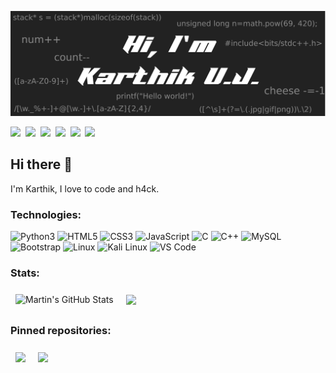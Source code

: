 ![Welcome image](/images/readmeHeader.png "Hi, I'm Karthik U.J.")

<a href="mailto:karthikuj2001@gmail.com" alt="gmail"><img src="https://img.shields.io/badge/Gmail-D14836?style=for-the-badge&logo=gmail&logoColor=white"></a>&nbsp;
<a href="https://www.instagram.com/5up3r541y4n/" alt="Instagram"><img src="https://img.shields.io/badge/Instagram-E4405F?style=for-the-badge&logo=instagram&logoColor=white"></a>&nbsp;
<a href="https://www.linkedin.com/in/karthikuj" alt="LinkedIn"><img src="https://img.shields.io/badge/LinkedIn-0077B5?style=for-the-badge&logo=linkedin&logoColor=white"></a>&nbsp;
<a href="https://github.com/karthikuj/" alt="GitHub"><img src="https://img.shields.io/badge/GitHub-5A5A5A?style=for-the-badge&logo=GitHub&logoColor=white"></a>&nbsp;
<a href="https://twitter.com/5up3r541y4n" alt="Twitter"><img src="https://img.shields.io/badge/Twitter-00acee?style=for-the-badge&logo=Twitter&logoColor=white"></a>&nbsp;
<a href="https://tryhackme.com/p/5up3r541y4n" alt="TryHackMe"><img src="https://img.shields.io/static/v1?style=for-the-badge&message=TryHackMe&color=212C42&logo=TryHackMe&logoColor=FFFFFF&label="></a>&nbsp;

## Hi there 👋
I'm Karthik, I love to code and h4ck.

### Technologies:
<img src="https://img.shields.io/badge/Python-3776AB?style=for-the-badge&logo=python&logoColor=white" alt="Python3"> <img src="https://img.shields.io/badge/HTML5-E34F26?style=for-the-badge&logo=html5&logoColor=white" alt="HTML5">
<img src="https://img.shields.io/badge/CSS3-1572B6?style=for-the-badge&logo=css3&logoColor=white" alt="CSS3">
<img src="https://img.shields.io/badge/JavaScript-323330?style=for-the-badge&logo=javascript&logoColor=F7DF1E" alt="JavaScript">
<img src="https://img.shields.io/badge/C-00599C?style=for-the-badge&logo=c&logoColor=white" alt="C">
<img src="https://img.shields.io/badge/C%2B%2B-00599C?style=for-the-badge&logo=c%2B%2B&logoColor=white" alt="C++">
<img src="https://img.shields.io/badge/MySQL-00000F?style=for-the-badge&logo=mysql&logoColor=white" alt="MySQL">
<img src="https://img.shields.io/badge/Bootstrap-563D7C?style=for-the-badge&logo=bootstrap&logoColor=white" alt="Bootstrap">
<img src="https://img.shields.io/badge/Linux-FCC624?style=for-the-badge&logo=linux&logoColor=black" alt="Linux">
<img src="https://img.shields.io/badge/Kali_Linux-557C94?style=for-the-badge&logo=kali-linux&logoColor=white" alt="Kali Linux">
<img src="https://img.shields.io/badge/Visual_Studio_Code-0078D4?style=for-the-badge&logo=visual%20studio%20code&logoColor=white" alt="VS Code">

### Stats:
<img align="center" style="margin:0.5rem" src="https://github-readme-stats.vercel.app/api?username=karthikuj&show_icons=true&line_height=27&count_private=true&title_color=ffffff&text_color=c9cacc&icon_color=4AB097&bg_color=1A2B34" alt="Martin's GitHub Stats" />
<img align="center" style="margin:0.5rem" src="https://github-readme-stats.vercel.app/api/top-langs/?username=karthikuj&hide=html,css&title_color=ffffff&text_color=c9cacc&icon_color=4AB197&bg_color=1A2B34" />

### Pinned repositories:
<img align="center" style="margin:0.5rem" src="https://github-readme-stats.vercel.app/api/pin/?username=karthikuj&repo=7uring&title_color=ffffff&text_color=c9cacc&icon_color=4AB197&bg_color=1A2B34" />
<img align="center" style="margin:0.5rem" src="https://github-readme-stats.vercel.app/api/pin/?username=karthikuj&repo=SearchIt&title_color=ffffff&text_color=c9cacc&icon_color=4AB197&bg_color=1A2B34" />

<!--
**karthikuj/karthikuj** is a ✨ _special_ ✨ repository because its `README.md` (this file) appears on your GitHub profile.

Here are some ideas to get you started:

- 🔭 I’m currently working on ...
- 🌱 I’m currently learning ...
- 👯 I’m looking to collaborate on ...
- 🤔 I’m looking for help with ...
- 💬 Ask me about ...
- 📫 How to reach me: ...
- 😄 Pronouns: ...
- ⚡ Fun fact: ...
-->
